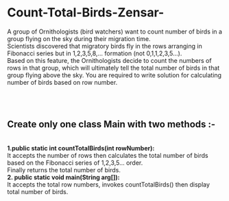 # Count-Total-Birds-Zensar-
A group of Ornithologists (bird watchers) want to count number of birds in a group flying on the sky during their migration time. <br/>Scientists discovered that migratory birds fly in the rows arranging in Fibonacci series but in 1,2,3,5,8,... formation (not 0,1,1,2,3,5...). <br/>Based on this feature, the Ornithologists decide to count the numbers of rows in that group, which will ultimately tell the total number of birds in that group flying above the sky. You are required to write solution for calculating number of birds based on row number. 

<br/><br/><h2>Create only one class Main with two methods :-</h2>  <br/><b>1.public static int countTotalBirds(int rowNumber):</b> <br/>It accepts the number of rows then calculates the total number of birds based on the Fibonacci series of 1,2,3,5... order. <br/>Finally returns the total number of birds. <br/> <b>2. public static void main(String arg[]):</b> <br/>It accepts the total row numbers, invokes countTotalBirds() then display total number of birds.
